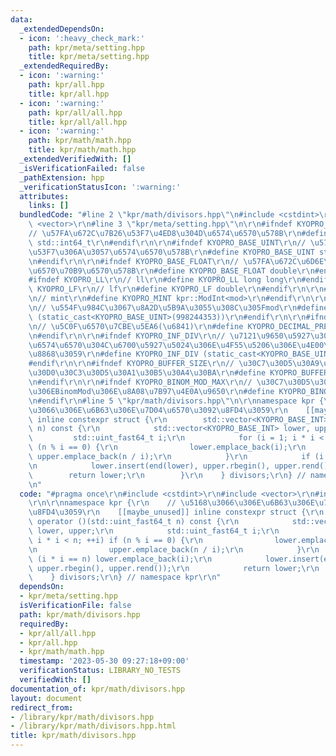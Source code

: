 ```yaml
---
data:
  _extendedDependsOn:
  - icon: ':heavy_check_mark:'
    path: kpr/meta/setting.hpp
    title: kpr/meta/setting.hpp
  _extendedRequiredBy:
  - icon: ':warning:'
    path: kpr/all.hpp
    title: kpr/all.hpp
  - icon: ':warning:'
    path: kpr/all/all.hpp
    title: kpr/all/all.hpp
  - icon: ':warning:'
    path: kpr/math/math.hpp
    title: kpr/math/math.hpp
  _extendedVerifiedWith: []
  _isVerificationFailed: false
  _pathExtension: hpp
  _verificationStatusIcon: ':warning:'
  attributes:
    links: []
  bundledCode: "#line 2 \"kpr/math/divisors.hpp\"\n#include <cstdint>\r\n#include\
    \ <vector>\r\n#line 3 \"kpr/meta/setting.hpp\"\n\r\n#ifndef KYOPRO_BASE_INT\r\n\
    // \u57FA\u672C\u7B26\u53F7\u4ED8\u304D\u6574\u6570\u578B\r\n#define KYOPRO_BASE_INT\
    \ std::int64_t\r\n#endif\r\n\r\n#ifndef KYOPRO_BASE_UINT\r\n// \u57FA\u672C\u7B26\
    \u53F7\u306A\u3057\u6574\u6570\u578B\r\n#define KYOPRO_BASE_UINT std::uint64_t\r\
    \n#endif\r\n\r\n#ifndef KYOPRO_BASE_FLOAT\r\n// \u57FA\u672C\u6D6E\u52D5\u5C0F\
    \u6570\u70B9\u6570\u578B\r\n#define KYOPRO_BASE_FLOAT double\r\n#endif\r\n\r\n\
    #ifndef KYOPRO_LL\r\n// ll\r\n#define KYOPRO_LL long long\r\n#endif\r\n\r\n#ifndef\
    \ KYOPRO_LF\r\n// lf\r\n#define KYOPRO_LF double\r\n#endif\r\n\r\n#ifndef KYOPRO_MINT\r\
    \n// mint\r\n#define KYOPRO_MINT kpr::ModInt<mod>\r\n#endif\r\n\r\n#ifndef KYOPRO_DEFAULT_MOD\r\
    \n// \u554F\u984C\u3067\u8A2D\u5B9A\u3055\u308C\u305Fmod\r\n#define KYOPRO_DEFAULT_MOD\
    \ (static_cast<KYOPRO_BASE_UINT>(998244353))\r\n#endif\r\n\r\n#ifndef KYOPRO_DECIMAL_PRECISION\r\
    \n// \u5C0F\u6570\u7CBE\u5EA6(\u6841)\r\n#define KYOPRO_DECIMAL_PRECISION (static_cast<KYOPRO_BASE_UINT>(12))\r\
    \n#endif\r\n\r\n#ifndef KYOPRO_INF_DIV\r\n// \u7121\u9650\u5927\u3092\u8868\u3059\
    \u6574\u6570\u304C\u6700\u5927\u5024\u306E\u4F55\u5206\u306E\u4E00\u304B\u3092\
    \u8868\u3059\r\n#define KYOPRO_INF_DIV (static_cast<KYOPRO_BASE_UINT>(3))\r\n\
    #endif\r\n\r\n#ifndef KYOPRO_BUFFER_SIZE\r\n// \u30C7\u30D5\u30A9\u30EB\u30C8\u306E\
    \u30D0\u30C3\u30D5\u30A1\u30B5\u30A4\u30BA\r\n#define KYOPRO_BUFFER_SIZE (static_cast<KYOPRO_BASE_UINT>(2048))\r\
    \n#endif\r\n\r\n#ifndef KYOPRO_BINOM_MOD_MAX\r\n// \u30C7\u30D5\u30A9\u30EB\u30C8\
    \u306EBinomMod\u306E\u8A08\u7B97\u4E0A\u9650\r\n#define KYOPRO_BINOM_MOD_MAX (static_cast<KYOPRO_BASE_UINT>(1000000))\r\
    \n#endif\r\n#line 5 \"kpr/math/divisors.hpp\"\n\r\nnamespace kpr {\r\n    // \u5168\
    \u3066\u306E\u6B63\u306E\u7D04\u6570\u3092\u8FD4\u3059\r\n    [[maybe_unused]]\
    \ inline constexpr struct {\r\n        std::vector<KYOPRO_BASE_INT> operator ()(std::uint_fast64_t\
    \ n) const {\r\n            std::vector<KYOPRO_BASE_INT> lower, upper;\r\n   \
    \         std::uint_fast64_t i;\r\n            for (i = 1; i * i < n; ++i) if\
    \ (n % i == 0) {\r\n                lower.emplace_back(i);\r\n               \
    \ upper.emplace_back(n / i);\r\n            }\r\n            if (i * i == n) lower.emplace_back(i);\r\
    \n            lower.insert(end(lower), upper.rbegin(), upper.rend());\r\n    \
    \        return lower;\r\n        }\r\n    } divisors;\r\n} // namespace kpr\r\
    \n"
  code: "#pragma once\r\n#include <cstdint>\r\n#include <vector>\r\n#include \"../meta/setting.hpp\"\
    \r\n\r\nnamespace kpr {\r\n    // \u5168\u3066\u306E\u6B63\u306E\u7D04\u6570\u3092\
    \u8FD4\u3059\r\n    [[maybe_unused]] inline constexpr struct {\r\n        std::vector<KYOPRO_BASE_INT>\
    \ operator ()(std::uint_fast64_t n) const {\r\n            std::vector<KYOPRO_BASE_INT>\
    \ lower, upper;\r\n            std::uint_fast64_t i;\r\n            for (i = 1;\
    \ i * i < n; ++i) if (n % i == 0) {\r\n                lower.emplace_back(i);\r\
    \n                upper.emplace_back(n / i);\r\n            }\r\n            if\
    \ (i * i == n) lower.emplace_back(i);\r\n            lower.insert(end(lower),\
    \ upper.rbegin(), upper.rend());\r\n            return lower;\r\n        }\r\n\
    \    } divisors;\r\n} // namespace kpr\r\n"
  dependsOn:
  - kpr/meta/setting.hpp
  isVerificationFile: false
  path: kpr/math/divisors.hpp
  requiredBy:
  - kpr/all/all.hpp
  - kpr/all.hpp
  - kpr/math/math.hpp
  timestamp: '2023-05-30 09:27:18+09:00'
  verificationStatus: LIBRARY_NO_TESTS
  verifiedWith: []
documentation_of: kpr/math/divisors.hpp
layout: document
redirect_from:
- /library/kpr/math/divisors.hpp
- /library/kpr/math/divisors.hpp.html
title: kpr/math/divisors.hpp
---
```

